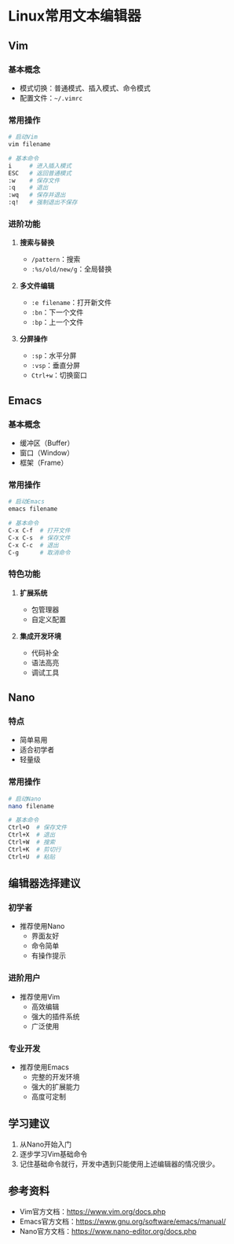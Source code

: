 # Linux常用文本编辑器

## Vim

### 基本概念
- 模式切换：普通模式、插入模式、命令模式
- 配置文件：`~/.vimrc`

### 常用操作
```bash
# 启动Vim
vim filename

# 基本命令
i     # 进入插入模式
ESC   # 返回普通模式
:w    # 保存文件
:q    # 退出
:wq   # 保存并退出
:q!   # 强制退出不保存
```

### 进阶功能
1. **搜索与替换**
   - `/pattern`：搜索
   - `:%s/old/new/g`：全局替换

2. **多文件编辑**
   - `:e filename`：打开新文件
   - `:bn`：下一个文件
   - `:bp`：上一个文件

3. **分屏操作**
   - `:sp`：水平分屏
   - `:vsp`：垂直分屏
   - `Ctrl+w`：切换窗口

## Emacs

### 基本概念
- 缓冲区（Buffer）
- 窗口（Window）
- 框架（Frame）

### 常用操作
```bash
# 启动Emacs
emacs filename

# 基本命令
C-x C-f  # 打开文件
C-x C-s  # 保存文件
C-x C-c  # 退出
C-g      # 取消命令
```

### 特色功能
1. **扩展系统**
   - 包管理器
   - 自定义配置

2. **集成开发环境**
   - 代码补全
   - 语法高亮
   - 调试工具

## Nano

### 特点
- 简单易用
- 适合初学者
- 轻量级

### 常用操作
```bash
# 启动Nano
nano filename

# 基本命令
Ctrl+O  # 保存文件
Ctrl+X  # 退出
Ctrl+W  # 搜索
Ctrl+K  # 剪切行
Ctrl+U  # 粘贴
```

## 编辑器选择建议

### 初学者
- 推荐使用Nano
  - 界面友好
  - 命令简单
  - 有操作提示

### 进阶用户
- 推荐使用Vim
  - 高效编辑
  - 强大的插件系统
  - 广泛使用

### 专业开发
- 推荐使用Emacs
  - 完整的开发环境
  - 强大的扩展能力
  - 高度可定制

## 学习建议
1. 从Nano开始入门
2. 逐步学习Vim基础命令
3. 记住基础命令就行，开发中遇到只能使用上述编辑器的情况很少。

## 参考资料
- Vim官方文档：https://www.vim.org/docs.php
- Emacs官方文档：https://www.gnu.org/software/emacs/manual/
- Nano官方文档：https://www.nano-editor.org/docs.php 